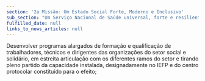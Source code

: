```yaml
---
section: '2a Missão: Um Estado Social Forte, Moderno e Inclusivo'
sub_section: "Um Serviço Nacional de Saúde universal, forte e resiliente"
fulfilled_date: null
links_to_news_articles: null
---
```


Desenvolver programas alargados de formação e qualificação de trabalhadores, técnicos e dirigentes das organizações do setor social e solidário, em estreita articulação com os diferentes ramos do setor e tirando pleno partido da capacidade instalada, designadamente no IEFP e do centro protocolar constituído para o efeito;